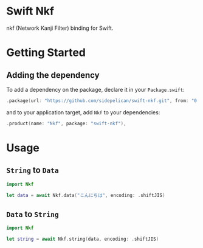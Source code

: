 # Swift Nkf

nkf (Network Kanji Filter) binding for Swift.

# Getting Started

## Adding the dependency

To add a dependency on the package, declare it in your `Package.swift`:

```swift
.package(url: "https://github.com/sidepelican/swift-nkf.git", from: "0.1.0"),
```

and to your application target, add `Nkf` to your dependencies:

```swift
.product(name: "Nkf", package: "swift-nkf"),
```

# Usage

## `String` to `Data`

```swift
import Nkf

let data = await Nkf.data("こんにちは", encoding: .shiftJIS)
```

## `Data` to `String`

```swift
import Nkf

let string = await Nkf.string(data, encoding: .shiftJIS)
```
